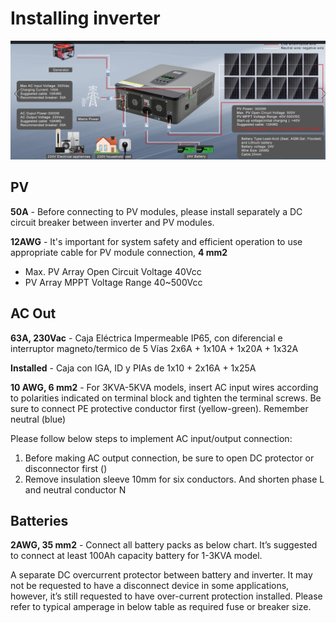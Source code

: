 # Installing inverter

![Wires](../DATOUBOSS.png)

## PV

**50A** - Before connecting to PV modules, please install separately a DC circuit breaker between inverter and PV modules. 

**12AWG** - It's important for system safety and efficient operation to use appropriate cable for PV module connection, **4 mm2**

- Max. PV Array Open Circuit Voltage 40Vcc
- PV Array MPPT Voltage Range   40~500Vcc

## AC Out

**63A, 230Vac** - Caja Eléctrica Impermeable IP65, con diferencial e interruptor magneto/termico de 5 Vías 2x6A + 1x10A + 1x20A + 1x32A

**Installed** - Caja con IGA, ID y PIAs de 1x10 + 2x16A + 1x25A

**10 AWG, 6 mm2** - For 3KVA-5KVA models, insert AC input wires according to polarities indicated on terminal block and tighten the terminal screws. Be sure to connect PE protective conductor first (yellow-green). Remember neutral (blue)

Please follow below steps to implement AC input/output connection:

1. Before making AC output connection, be sure to open DC protector or disconnector first ()
2. Remove insulation sleeve 10mm for six conductors. And shorten phase L and neutral conductor N

## Batteries

**2AWG, 35 mm2** - Connect all battery packs as below chart. It’s suggested to connect at least 100Ah capacity battery for 1-3KVA model.

A separate DC overcurrent protector between battery and inverter. It may not be requested to have a disconnect device in some applications, however, it’s still requested to have over-current protection installed. Please refer to typical amperage in below table as required fuse or breaker size.